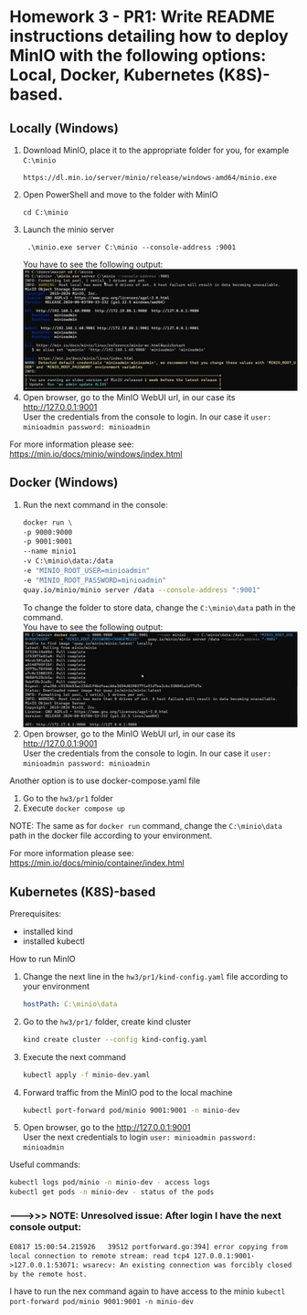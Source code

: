 # Homework 3 - PR1: Write README instructions detailing how to deploy MinIO with the following options: Local, Docker, Kubernetes (K8S)-based.
## Locally (Windows)

1. Download MinIO, place it to the appropriate folder for you, for example `C:\minio`
    ```
    https://dl.min.io/server/minio/release/windows-amd64/minio.exe
    ```
2. Open PowerShell and move to the folder with MinIO
    ```
   cd C:\minio
   ```
3. Launch the minio server 
   ```
    .\minio.exe server C:\minio --console-address :9001
    ```
   You have to see the following output:
   ![img.png](../img/img.png)
4. Open browser, go to the MinIO WebUI url, in our case its http://127.0.0.1:9001  
   User the credentials from the console to login. In our case it `user: minioadmin password: minioadmin`

For more information please see: https://min.io/docs/minio/windows/index.html

## Docker (Windows)

1. Run the next command in the console:
   ```bash
   docker run \
   -p 9000:9000
   -p 9001:9001
   --name minio1
   -v C:\minio\data:/data
   -e "MINIO_ROOT_USER=minioadmin"
   -e "MINIO_ROOT_PASSWORD=minioadmin"
   quay.io/minio/minio server /data --console-address ":9001"
   ```
   To change the folder to store data, change the `C:\minio\data` path in the command.  
   You have to see the following output:
   ![img2.png](../img/img2.png)
2. Open browser, go to the MinIO WebUI url, in our case its http://127.0.0.1:9001  
   User the credentials from the console to login. In our case it `user: minioadmin password: minioadmin`

Another option is to use docker-compose.yaml file  
1. Go to the `hw3/pr1` folder
2. Execute `docker compose up`

NOTE: The same as for `docker run` command, change the `C:\minio\data` path in the docker file according to your environment.

For more information please see: https://min.io/docs/minio/container/index.html

## Kubernetes (K8S)-based 

Prerequisites:
- installed kind
- installed kubectl

How to run MinIO
1. Change the next line in the `hw3/pr1/kind-config.yaml` file according to your environment
   ```yaml
   hostPath: C:\minio\data
   ```
2. Go to the `hw3/pr1/` folder, create kind cluster
   ```bash
   kind create cluster --config kind-config.yaml
   ```
3. Execute the next command
   ```bash
   kubectl apply -f minio-dev.yaml
   ```
4. Forward traffic from the MinIO pod to the local machine
   ```bash
   kubectl port-forward pod/minio 9001:9001 -n minio-dev
   ```
5. Open browser, go to the http://127.0.0.1:9001  
   User the next credentials to login `user: minioadmin password: minioadmin`

Useful commands:
```bash
kubectl logs pod/minio -n minio-dev - access logs  
kubectl get pods -n minio-dev - status of the pods  
```


### --->>> NOTE: Unresolved issue: After login I have the next console output:
```
E0817 15:00:54.215926   39512 portforward.go:394] error copying from local connection to remote stream: read tcp4 127.0.0.1:9001->127.0.0.1:53071: wsarecv: An existing connection was forcibly closed by the remote host.
````
I have to run the nex command again to have access to the minio
`kubectl port-forward pod/minio 9001:9001 -n minio-dev`